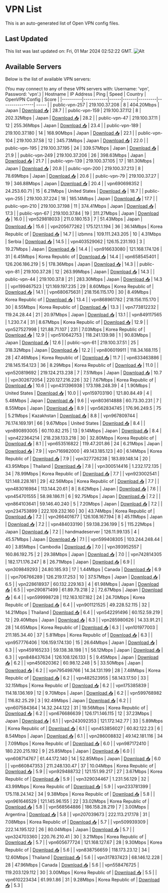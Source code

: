 # VPN List

This is an auto-generated list of Open VPN config files.

## Last Updated

This list was last updated on: Fri, 01 Mar 2024 02:52:22 GMT.
![Alt](https://repobeats.axiom.co/api/embed/186b98318ef1479477931607c1ad7d823f12451f.svg "Repobeats analytics image")

## Available Servers

Below is the list of available VPN servers:

(You may connect to any of these VPN servers with: Username: 'vpn', Password: 'vpn'.)
| Hostname | IP Address | Ping | Speed | Country | OpenVPN Config | Score |
|----------|------------|------|-------|---------|----------------| ----- |
| public-vpn-257 | 219.100.37.208 | 8 | 404.20Mbps | Japan | [Download 📥](./configs/server_0_JP.ovpn) | 28.7 |
| public-vpn-159 | 219.100.37.112 | 8 | 202.32Mbps | Japan | [Download 📥](./configs/server_1_JP.ovpn) | 28.2 |
| public-vpn-47 | 219.100.37.11 | 12 | 255.36Mbps | Japan | [Download 📥](./configs/server_2_JP.ovpn) | 23.4 |
| public-vpn-189 | 219.100.37.180 | 14 | 168.90Mbps | Japan | [Download 📥](./configs/server_3_JP.ovpn) | 22.1 |
| public-vpn-104 | 219.100.37.58 | 12 | 345.73Mbps | Japan | [Download 📥](./configs/server_4_JP.ovpn) | 22.0 |
| public-vpn-195 | 219.100.37.195 | 24 | 339.57Mbps | Japan | [Download 📥](./configs/server_5_JP.ovpn) | 21.9 |
| public-vpn-249 | 219.100.37.206 | 26 | 398.63Mbps | Japan | [Download 📥](./configs/server_6_JP.ovpn) | 21.7 |
| public-vpn-139 | 219.100.37.105 | 17 | 181.30Mbps | Japan | [Download 📥](./configs/server_7_JP.ovpn) | 20.8 |
| public-vpn-200 | 219.100.37.213 | 8 | 78.69Mbps | Japan | [Download 📥](./configs/server_8_JP.ovpn) | 20.6 |
| public-vpn-79 | 219.100.37.27 | 19 | 346.88Mbps | Japan | [Download 📥](./configs/server_9_JP.ovpn) | 20.4 |
| vpn690698352 | 24.253.60.71 | 15 | 6.21Mbps | United States | [Download 📥](./configs/server_10_US.ovpn) | 18.7 |
| public-vpn-255 | 219.100.37.224 | 18 | 185.14Mbps | Japan | [Download 📥](./configs/server_11_JP.ovpn) | 17.7 |
| public-vpn-210 | 219.100.37.198 | 11 | 374.41Mbps | Japan | [Download 📥](./configs/server_12_JP.ovpn) | 17.3 |
| public-vpn-67 | 219.100.37.84 | 19 | 311.27Mbps | Japan | [Download 📥](./configs/server_13_JP.ovpn) | 16.0 |
| vpn529818033 | 211.0.180.153 | 7 | 51.43Mbps | Japan | [Download 📥](./configs/server_14_JP.ovpn) | 15.6 |
| vpn205677262 | 175.121.1.194 | 36 | 36.14Mbps | Korea Republic of | [Download 📥](./configs/server_15_KR.ovpn) | 14.7 |
| izbmns | 109.111.243.205 | 10 | 4.31Mbps | Serbia | [Download 📥](./configs/server_16_RS.ovpn) | 14.5 |
| vpn403529062 | 126.15.231.193 | 3 | 19.27Mbps | Japan | [Download 📥](./configs/server_17_JP.ovpn) | 14.4 |
| vpn916633080 | 121.168.174.126 | 31 | 6.45Mbps | Korea Republic of | [Download 📥](./configs/server_18_KR.ovpn) | 14.4 |
| vpn658545401 | 126.206.186.219 | 5 | 178.36Mbps | Japan | [Download 📥](./configs/server_19_JP.ovpn) | 14.3 |
| public-vpn-81 | 219.100.37.28 | 12 | 263.99Mbps | Japan | [Download 📥](./configs/server_20_JP.ovpn) | 14.3 |
| public-vpn-44 | 219.100.37.8 | 21 | 283.30Mbps | Japan | [Download 📥](./configs/server_21_JP.ovpn) | 14.3 |
| vpn199467523 | 121.169.197.235 | 29 | 8.60Mbps | Korea Republic of | [Download 📥](./configs/server_22_KR.ovpn) | 14.1 |
| vpn680675631 | 218.156.115.170 | 30 | 8.49Mbps | Korea Republic of | [Download 📥](./configs/server_23_KR.ovpn) | 13.4 |
| vpn868961782 | 218.156.115.170 | 30 | 8.55Mbps | Korea Republic of | [Download 📥](./configs/server_24_KR.ovpn) | 13.3 |
| vpn773812232 | 119.24.28.44 | 21 | 20.97Mbps | Japan | [Download 📥](./configs/server_25_JP.ovpn) | 13.1 |
| vpn849117565 | 1.230.7.4 | 31 | 8.67Mbps | Korea Republic of | [Download 📥](./configs/server_26_KR.ovpn) | 12.9 |
| vpn527527998 | 121.88.71.107 | 231 | 7.03Mbps | Korea Republic of | [Download 📥](./configs/server_27_KR.ovpn) | 12.9 |
| vpn510642753 | 118.241.139.98 | 1 | 90.83Mbps | Japan | [Download 📥](./configs/server_28_JP.ovpn) | 12.6 |
| public-vpn-61 | 219.100.37.51 | 25 | 318.32Mbps | Japan | [Download 📥](./configs/server_29_JP.ovpn) | 12.2 |
| vpn806019911 | 118.34.168.115 | 28 | 47.46Mbps | Korea Republic of | [Download 📥](./configs/server_30_KR.ovpn) | 11.7 |
| vpn633463886 | 218.145.154.123 | 36 | 8.29Mbps | Korea Republic of | [Download 📥](./configs/server_31_KR.ovpn) | 11.0 |
| vpn520819692 | 219.124.213.238 | 7 | 7.51Mbps | Japan | [Download 📥](./configs/server_32_JP.ovpn) | 10.7 |
| vpn302672054 | 220.127.216.226 | 32 | 7.67Mbps | Korea Republic of | [Download 📥](./configs/server_33_KR.ovpn) | 10.6 |
| vpn431396938 | 173.198.248.39 | 4 | 1.90Mbps | United States | [Download 📥](./configs/server_34_US.ovpn) | 10.0 |
| vpn159703190 | 121.80.84.49 | 4 | 5.48Mbps | Japan | [Download 📥](./configs/server_35_JP.ovpn) | 9.6 |
| vpn803614888 | 60.73.30.231 | 7 | 8.55Mbps | Japan | [Download 📥](./configs/server_36_JP.ovpn) | 8.9 |
| vpn562834745 | 176.96.249.5 | 75 | 5.21Mbps | Kazakhstan | [Download 📥](./configs/server_37_KZ.ovpn) | 8.8 |
| vpn967809744 | 76.174.169.191 | 66 | 9.67Mbps | United States | [Download 📥](./configs/server_38_US.ovpn) | 8.4 |
| vpn890893005 | 60.110.82.215 | 13 | 9.14Mbps | Japan | [Download 📥](./configs/server_39_JP.ovpn) | 8.4 |
| vpn422364214 | 218.238.133.218 | 30 | 32.80Mbps | Korea Republic of | [Download 📥](./configs/server_40_KR.ovpn) | 8.1 |
| vpn653516822 | 119.47.201.86 | 24 | 6.21Mbps | Japan | [Download 📥](./configs/server_41_JP.ovpn) | 7.9 |
| vpn716982000 | 49.143.185.123 | 40 | 6.14Mbps | Korea Republic of | [Download 📥](./configs/server_42_KR.ovpn) | 7.9 |
| vpn327726238 | 183.89.148.14 | 20 | 43.95Mbps | Thailand | [Download 📥](./configs/server_43_TH.ovpn) | 7.8 |
| vpn300514416 | 1.232.172.135 | 34 | 78.99Mbps | Korea Republic of | [Download 📥](./configs/server_44_KR.ovpn) | 7.7 |
| vpn923002541 | 121.148.228.161 | 29 | 42.56Mbps | Korea Republic of | [Download 📥](./configs/server_45_KR.ovpn) | 7.7 |
| vpn483016984 | 113.144.20.61 | 8 | 8.62Mbps | Japan | [Download 📥](./configs/server_46_JP.ovpn) | 7.6 |
| vpn454701555 | 58.98.186.11 | 6 | 92.75Mbps | Japan | [Download 📥](./configs/server_47_JP.ovpn) | 7.2 |
| vpn864103641 | 59.146.40.240 | 5 | 7.20Mbps | Japan | [Download 📥](./configs/server_48_JP.ovpn) | 7.2 |
| vpn234753899 | 222.109.232.160 | 30 | 43.74Mbps | Korea Republic of | [Download 📥](./configs/server_49_KR.ovpn) | 7.2 |
| vpn266401677 | 126.108.167.194 | 8 | 45.11Mbps | Japan | [Download 📥](./configs/server_50_JP.ovpn) | 7.2 |
| vpn484033190 | 59.138.236.199 | 5 | 115.22Mbps | Japan | [Download 📥](./configs/server_51_JP.ovpn) | 7.2 |
| handmadeserver | 126.11.99.135 | 4 | 45.57Mbps | Japan | [Download 📥](./configs/server_52_JP.ovpn) | 7.1 |
| vpn599408305 | 103.244.248.44 | 40 | 3.85Mbps | Cambodia | [Download 📥](./configs/server_53_KH.ovpn) | 7.0 |
| vpn393952557 | 160.86.192.75 | 2 | 29.38Mbps | Japan | [Download 📥](./configs/server_54_JP.ovpn) | 7.0 |
| vpn742814305 | 182.171.176.247 | 8 | 26.71Mbps | Japan | [Download 📥](./configs/server_55_JP.ovpn) | 6.9 |
| vpn309849293 | 24.80.185.93 | 17 | 1.44Mbps | Canada | [Download 📥](./configs/server_56_CA.ovpn) | 6.9 |
| vpn706766289 | 126.219.17.253 | 10 | 37.57Mbps | Japan | [Download 📥](./configs/server_57_JP.ovpn) | 6.5 |
| vpn228618937 | 60.132.229.163 | 4 | 61.98Mbps | Japan | [Download 📥](./configs/server_58_JP.ovpn) | 6.5 |
| vpn290871499 | 61.89.79.218 | 2 | 72.67Mbps | Japan | [Download 📥](./configs/server_59_JP.ovpn) | 6.4 |
| vpn599998728 | 112.163.107.182 | 24 | 24.70Mbps | Korea Republic of | [Download 📥](./configs/server_60_KR.ovpn) | 6.4 |
| vpn901121525 | 49.228.52.115 | 32 | 14.21Mbps | Thailand | [Download 📥](./configs/server_61_TH.ovpn) | 6.4 |
| vpn542291496 | 60.152.59.219 | 12 | 29.40Mbps | Japan | [Download 📥](./configs/server_62_JP.ovpn) | 6.3 |
| vpn285980626 | 14.33.91.21 | 28 | 14.65Mbps | Korea Republic of | [Download 📥](./configs/server_63_KR.ovpn) | 6.3 |
| vpn101977003 | 211.185.34.40 | 37 | 5.81Mbps | Korea Republic of | [Download 📥](./configs/server_64_KR.ovpn) | 6.3 |
| vpn957776406 | 106.159.174.130 | 15 | 26.64Mbps | Japan | [Download 📥](./configs/server_65_JP.ovpn) | 6.3 |
| vpn459165233 | 59.138.38.198 | 1 | 56.12Mbps | Japan | [Download 📥](./configs/server_66_JP.ovpn) | 6.3 |
| vpn848437634 | 126.108.126.133 | 5 | 9.45Mbps | Japan | [Download 📥](./configs/server_67_JP.ovpn) | 6.2 |
| vpn450820362 | 60.98.12.248 | 5 | 33.50Mbps | Japan | [Download 📥](./configs/server_68_JP.ovpn) | 6.2 |
| vpn795498766 | 14.34.131.199 | 28 | 7.48Mbps | Korea Republic of | [Download 📥](./configs/server_69_KR.ovpn) | 6.2 |
| vpn482523955 | 58.143.17.50 | 33 | 32.15Mbps | Korea Republic of | [Download 📥](./configs/server_70_KR.ovpn) | 6.2 |
| vpn175385839 | 114.18.136.169 | 12 | 9.70Mbps | Japan | [Download 📥](./configs/server_71_JP.ovpn) | 6.2 |
| vpn599768982 | 116.82.25.29 | 3 | 92.49Mbps | Japan | [Download 📥](./configs/server_72_JP.ovpn) | 6.2 |
| vpn607584364 | 14.32.244.122 | 31 | 19.56Mbps | Korea Republic of | [Download 📥](./configs/server_73_KR.ovpn) | 6.2 |
| vpn676686639 | 126.171.146.115 | 12 | 37.23Mbps | Japan | [Download 📥](./configs/server_74_JP.ovpn) | 6.1 |
| vpn243092353 | 121.172.142.77 | 33 | 5.89Mbps | Korea Republic of | [Download 📥](./configs/server_75_KR.ovpn) | 6.1 |
| vpn453856027 | 60.82.122.23 | 6 | 8.54Mbps | Japan | [Download 📥](./configs/server_76_JP.ovpn) | 6.1 |
| vpn286008832 | 49.142.181.116 | 34 | 7.09Mbps | Korea Republic of | [Download 📥](./configs/server_77_KR.ovpn) | 6.0 |
| vpn987172410 | 180.220.215.192 | 9 | 25.85Mbps | Japan | [Download 📥](./configs/server_78_JP.ovpn) | 6.0 |
| vpn608714767 | 61.44.172.140 | 14 | 52.85Mbps | Japan | [Download 📥](./configs/server_79_JP.ovpn) | 6.0 |
| vpn660847353 | 211.248.130.47 | 37 | 10.04Mbps | Korea Republic of | [Download 📥](./configs/server_80_KR.ovpn) | 5.9 |
| vpn929488732 | 121.151.99.217 | 27 | 3.67Mbps | Korea Republic of | [Download 📥](./configs/server_81_KR.ovpn) | 5.9 |
| vpn329034467 | 1.231.56.129 | 32 | 43.99Mbps | Korea Republic of | [Download 📥](./configs/server_82_KR.ovpn) | 5.9 |
| vpn233781399 | 175.118.24.142 | 34 | 9.38Mbps | Korea Republic of | [Download 📥](./configs/server_83_KR.ovpn) | 5.8 |
| vpn961646529 | 121.145.96.155 | 22 | 33.02Mbps | Korea Republic of | [Download 📥](./configs/server_84_KR.ovpn) | 5.8 |
| vpn568564886 | 186.158.28.219 | 7 | 3.00Mbps | Argentina | [Download 📥](./configs/server_85_AR.ovpn) | 5.8 |
| vpn207039673 | 222.113.217.178 | 31 | 7.08Mbps | Korea Republic of | [Download 📥](./configs/server_86_KR.ovpn) | 5.7 |
| vpn509939309 | 222.14.195.122 | 26 | 80.04Mbps | Japan | [Download 📥](./configs/server_87_JP.ovpn) | 5.7 |
| vpn324703360 | 220.76.210.41 | 30 | 3.21Mbps | Korea Republic of | [Download 📥](./configs/server_88_KR.ovpn) | 5.7 |
| vpn605677724 | 121.168.127.67 | 28 | 9.30Mbps | Korea Republic of | [Download 📥](./configs/server_89_KR.ovpn) | 5.6 |
| vpn838756659 | 118.173.23.12 | 34 | 12.60Mbps | Thailand | [Download 📥](./configs/server_90_TH.ovpn) | 5.6 |
| vpn317837423 | 68.146.12.228 | 28 | 47.96Mbps | Canada | [Download 📥](./configs/server_91_CA.ovpn) | 5.6 |
| vpn558476725 | 119.203.129.112 | 30 | 3.00Mbps | Korea Republic of | [Download 📥](./configs/server_92_KR.ovpn) | 5.5 |
| vpn610223434 | 61.99.1.86 | 31 | 9.28Mbps | Korea Republic of | [Download 📥](./configs/server_93_KR.ovpn) | 5.3 |
